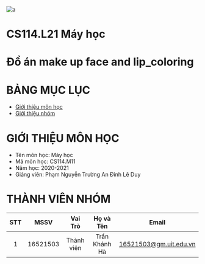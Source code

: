 ![a](https://user-images.githubusercontent.com/80948525/112105139-a1e3e600-8bde-11eb-85df-d94604713122.png)
# CS114.L21 Máy học
# Đồ án make up face and lip_coloring
# BẢNG MỤC LỤC #
- [Giới thiệu môn học](#giới-thiệu-môn-học)
- [Giới thiệu nhóm](#thành-viên-nhóm)
# GIỚI THIỆU MÔN HỌC #
- Tên môn học: Máy học 
- Mã môn học: CS114.M11
- Năm học: 2020-2021
- Giảng viên: Phạm Nguyễn Trường An
              Đình Lê Duy 
# THÀNH VIÊN NHÓM 
| STT |   MSSV   |   Vai Trò   |      Họ và Tên      |          Email         |
|:---:|:--------:|:-----------:|:-------------------:|:----------------------:|
| 1   | 16521503 | Thành viên  | Trần Khánh Hà    | 16521503@gm.uit.edu.vn |

